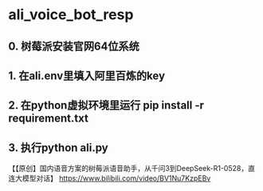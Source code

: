 # ali_voice_bot_resp

## 0. 树莓派安装官网64位系统
## 1. 在ali.env里填入阿里百炼的key
## 2. 在python虚拟环境里运行 pip install -r  requirement.txt
## 3. 执行python ali.py

【【原创】国内语音方案的树莓派语音助手，从千问3到DeepSeek-R1-0528，直连大模型对话】 https://www.bilibili.com/video/BV1Nu7KzpEBv
